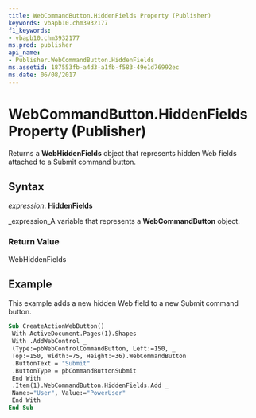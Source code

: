 ```yaml
---
title: WebCommandButton.HiddenFields Property (Publisher)
keywords: vbapb10.chm3932177
f1_keywords:
- vbapb10.chm3932177
ms.prod: publisher
api_name:
- Publisher.WebCommandButton.HiddenFields
ms.assetid: 187553fb-a4d3-a1fb-f583-49e1d76992ec
ms.date: 06/08/2017
---
```



# WebCommandButton.HiddenFields Property (Publisher)

Returns a  **WebHiddenFields** object that represents hidden Web fields attached to a Submit command button.


## Syntax

 _expression_. **HiddenFields**

 _expression_A variable that represents a  **WebCommandButton** object.


### Return Value

WebHiddenFields


## Example

This example adds a new hidden Web field to a new Submit command button.


```vb
Sub CreateActionWebButton() 
 With ActiveDocument.Pages(1).Shapes 
 With .AddWebControl _ 
 (Type:=pbWebControlCommandButton, Left:=150, _ 
 Top:=150, Width:=75, Height:=36).WebCommandButton 
 .ButtonText = "Submit" 
 .ButtonType = pbCommandButtonSubmit 
 End With 
 .Item(1).WebCommandButton.HiddenFields.Add _ 
 Name:="User", Value:="PowerUser" 
 End With 
End Sub
```


